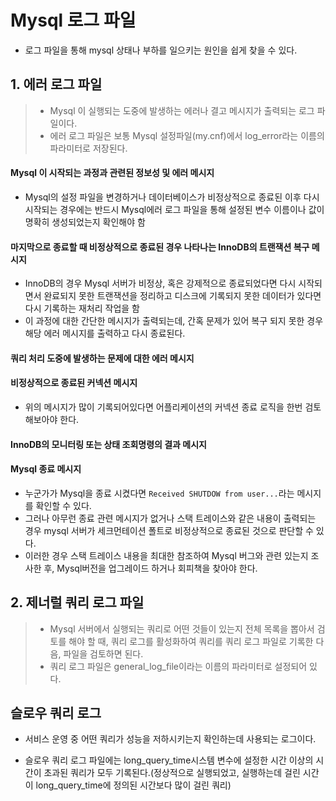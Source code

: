 # Mysql 로그 파일
- 로그 파일을 통해 mysql 상태나 부하를 일으키는 원인을 쉽게 찾을 수 있다.

## 1. 에러 로그 파일
> * Mysql 이 실행되는 도중에 발생하는 에러나 결고 메시지가 출력되는 로그 파일이다.
> * 에러 로그 파일은 보통 Mysql 설정파일(my.cnf)에서 log_error라는 이름의 파라미터로 저장된다.

#### Mysql 이 시작되는 과정과 관련된 정보성 및 에러 메시지
- Mysql의 설정 파일을 변경하거나 데이터베이스가 비정상적으로 종료된 이후 다시 시작되는 경우에는 반드시 Mysql에러 로그 파일을 통해 설정된 변수 이름이나 값이 명확히 생성되었는지 확인해야 함

#### 마지막으로 종료할 때 비정상적으로 종료된 경우 나타나는 InnoDB의 트랜잭션 복구 메시지
- InnoDB의 경우 Mysql 서버가 비정상, 혹은 강제적으로 종료되었다면 다시 시작되면서 완료되지 못한 트랜잭션을 정리하고 디스크에 기록되지 못한 데이터가 있다면 다시 기록하는 재처리 작업을 함
- 이 과정에 대한 간단한 메시지가 출력되는데, 간혹 문제가 있어 복구 되지 못한 경우 해당 에러 메시지를 출력하고 다시 종료된다.

#### 쿼리 처리 도중에 발생하는 문제에 대한 에러 메시지

#### 비정상적으로 종료된 커넥션 메시지
- 위의 메시지가 많이 기록되어있다면 어플리케이션의 커넥션 종료 로직을 한번 검토해보아야 한다.

#### InnoDB의 모니터링 또는 상태 조회명령의 결과 메시지

#### Mysql 종료 메시지
- 누군가가 Mysql을 종료 시켰다면 `Received SHUTDOW from user...`라는 메시지를 확인할 수 있다.
- 그러나 아무런 종료 관련 메시지가 없거나 스택 트레이스와 같은 내용이 출력되는 경우 mysql 서버가 세크먼테이션 폴트로 비정상적으로 종료된 것으로 판단할 수 있다.
- 이러한 경우 스택 트레이스 내용을 최대한 참조하여 Mysql 버그와 관련 있는지 조사한 후, Mysql버전을 업그레이드 하거나 회피책을 찾아야 한다.


## 2. 제너럴 쿼리 로그 파일
> * Mysql 서버에서 실행되는 쿼리로 어떤 것들이 있는지 전체 목록을 뽑아서 검토를 해야 할 때, 쿼리 로그를 활성화하여 쿼리를 쿼리 로그 파일로 기록한 다음, 파일을 검토하면 된다.
> * 쿼리 로그 파일은 general_log_file이라는 이름의 파라미터로 설정되어 있다. 


## 슬로우 쿼리 로그
- 서비스 운영 중 어떤 쿼리가 성능을 저하시키는지 확인하는데 사용되는 로그이다.

- 슬로우 쿼리 로그 파일에는 long_query_time시스템 변수에 설정한 시간 이상의 시간이 초과된 쿼리가 모두 기록된다.(정상적으로 실행되었고, 실행하는데 걸린 시간이 long_query_time에 정의된 시간보다 많이 걸린 쿼리)